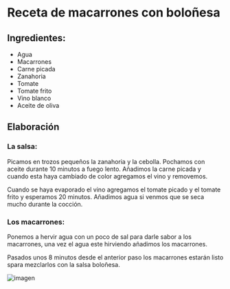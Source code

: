 # **Receta de macarrones** con boloñesa

## Ingredientes:

- Agua
- Macarrones
- Carne picada
- Zanahoria
- Tomate
- Tomate frito
- Vino blanco
- Aceite de oliva

## Elaboración
### La salsa:

Picamos en trozos pequeños la zanahoria y la cebolla. Pochamos con aceite durante 10 minutos a fuego lento. Añadimos la carne picada y cuando esta haya cambiado de color agregamos el vino y removemos.

Cuando se haya evaporado el vino agregamos el tomate picado y el tomate frito y esperamos 20 minutos. Añadimos agua si venmos que se seca mucho durante la cocción.

### Los macarrones:

Ponemos a hervir agua con un poco de sal para darle sabor a los macarrones, una vez el agua este hirviendo añadimos los macarrones.

Pasados unos 8 minutos desde el anterior paso los macarrones estarán listo spara mezclarlos con la salsa boloñesa.

![imagen](https://t2.rg.ltmcdn.com/es/images/6/2/6/img_macarrones_con_carne_picada_y_tomate_natural_62626_orig.jpg)